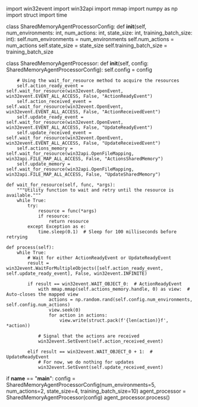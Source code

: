 import win32event
import win32api
import mmap
import numpy as np
import struct
import time

class SharedMemoryAgentProcessorConfig:
    def __init__(self, num_environments: int, num_actions: int, state_size: int, training_batch_size: int):
        self.num_environments = num_environments
        self.num_actions = num_actions
        self.state_size = state_size
        self.training_batch_size = training_batch_size

class SharedMemoryAgentProcessor:
    def __init__(self, config: SharedMemoryAgentProcessorConfig):
        self.config = config

        # Using the wait_for_resource method to acquire the resources
        self.action_ready_event = self.wait_for_resource(win32event.OpenEvent, win32event.EVENT_ALL_ACCESS, False, "ActionReadyEvent")
        self.action_received_event = self.wait_for_resource(win32event.OpenEvent, win32event.EVENT_ALL_ACCESS, False, "ActionReceivedEvent")
        self.update_ready_event = self.wait_for_resource(win32event.OpenEvent, win32event.EVENT_ALL_ACCESS, False, "UpdateReadyEvent")
        self.update_received_event = self.wait_for_resource(win32event.OpenEvent, win32event.EVENT_ALL_ACCESS, False, "UpdateReceivedEvent")
        self.actions_memory = self.wait_for_resource(win32api.OpenFileMapping, win32api.FILE_MAP_ALL_ACCESS, False, "ActionsSharedMemory")
        self.update_memory = self.wait_for_resource(win32api.OpenFileMapping, win32api.FILE_MAP_ALL_ACCESS, False, "UpdateSharedMemory")

    def wait_for_resource(self, func, *args):
        """Utility function to wait and retry until the resource is available."""
        while True:
            try:
                resource = func(*args)
                if resource:
                    return resource
            except Exception as e:
                time.sleep(0.1)  # Sleep for 100 milliseconds before retrying

    def process(self):
        while True:
            # Wait for either ActionReadyEvent or UpdateReadyEvent
            result = win32event.WaitForMultipleObjects([self.action_ready_event, self.update_ready_event], False, win32event.INFINITE)
            
            if result == win32event.WAIT_OBJECT_0:  # ActionReadyEvent
                with mmap.mmap(self.actions_memory.handle, 0) as view:  # Auto-closes the mapped view
                    actions = np.random.rand(self.config.num_environments, self.config.num_actions)
                    view.seek(0)
                    for action in actions:
                        view.write(struct.pack(f'{len(action)}f', *action))

                # Signal that the actions are received
                win32event.SetEvent(self.action_received_event)

            elif result == win32event.WAIT_OBJECT_0 + 1:  # UpdateReadyEvent
                # For now, we do nothing for updates
                win32event.SetEvent(self.update_received_event)

if __name__ == "__main__":
    config = SharedMemoryAgentProcessorConfig(num_environments=5, num_actions=2, state_size=4, training_batch_size=10)
    agent_processor = SharedMemoryAgentProcessor(config)
    agent_processor.process()
